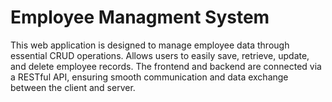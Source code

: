 # Employee Managment System
This web application is designed to manage employee data through essential CRUD operations. Allows users to easily save, retrieve, update, and delete employee records. The frontend and backend are connected via a RESTful API, ensuring smooth communication and data exchange between the client and server.
